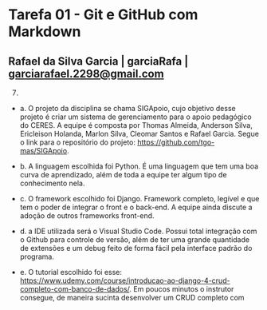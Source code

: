 # Tarefa 01 - Git e GitHub com Markdown

## Rafael da Silva Garcia | garciaRafa | garciarafael.2298@gmail.com

7.
* a. O projeto da disciplina se chama SIGApoio, cujo objetivo desse projeto é criar um sistema de gerenciamento para o apoio pedagógico do CERES. A equipe é composta por Thomas Almeida, Anderson Silva, Ericleison Holanda, Marlon Silva, Cleomar Santos e Rafael Garcia. Segue o link para o repositório do projeto: https://github.com/tgo-mas/SIGApoio.

* b. A linguagem escolhida foi Python. É uma linguagem que tem uma boa curva de aprendizado, além de toda a equipe ter algum tipo de conhecimento nela.

* c. O framework escolhido foi Django. Framework completo, legível e que tem o poder de integrar o front e o back-end. A equipe ainda discute a adoção de outros frameworks front-end.

* d. a IDE utilizada será o Visual Studio Code. Possui total integração com o Github para controle de versão, além de ter uma grande quantidade de extensões e um debug feito de forma fácil pela interface padrão do programa.

* e. O tutorial escolhido foi esse: https://www.udemy.com/course/introducao-ao-django-4-crud-completo-com-banco-de-dados/. Em poucos minutos o instrutor consegue, de maneira sucinta desenvolver um CRUD completo com 